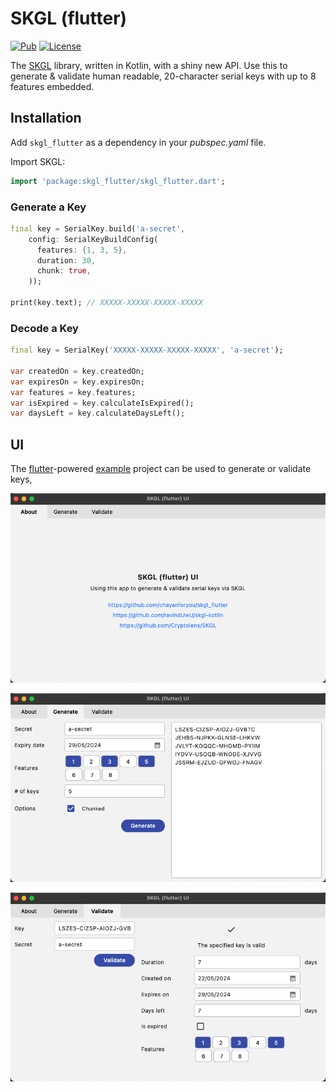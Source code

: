 # SKGL (flutter)

[![Pub](https://img.shields.io/pub/v/skgl_flutter.svg?style=popout)](https://pub.dartlang.org/packages/skgl_flutter) [![License](https://img.shields.io/github/license/chayanforyou/skgl_flutter)](https://opensource.org/license/bsd-3-clause)

The [SKGL](https://github.com/Cryptolens/SKGL) library, written in Kotlin, with a shiny new API. Use this to generate &
validate human readable, 20-character serial keys with up to 8 features embedded.

## Installation

Add `skgl_flutter` as a dependency in your _pubspec.yaml_ file.

Import SKGL:
```dart
import 'package:skgl_flutter/skgl_flutter.dart';
```

### Generate a Key

```dart
final key = SerialKey.build('a-secret',
    config: SerialKeyBuildConfig(
      features: {1, 3, 5},
      duration: 30,
      chunk: true,
    ));

print(key.text); // XXXXX-XXXXX-XXXXX-XXXXX
```

### Decode a Key

```dart
final key = SerialKey('XXXXX-XXXXX-XXXXX-XXXXX', 'a-secret');

var createdOn = key.createdOn;
var expiresOn = key.expiresOn;
var features = key.features;
var isExpired = key.calculateIsExpired();
var daysLeft = key.calculateDaysLeft();
```

## UI

The [flutter](https://flutter.dev/)-powered [example](example) project can be used to generate or validate keys,

![About](images/ui-about.png)

![Generate](images/ui-generate.png)

![Validate](images/ui-validate.png)